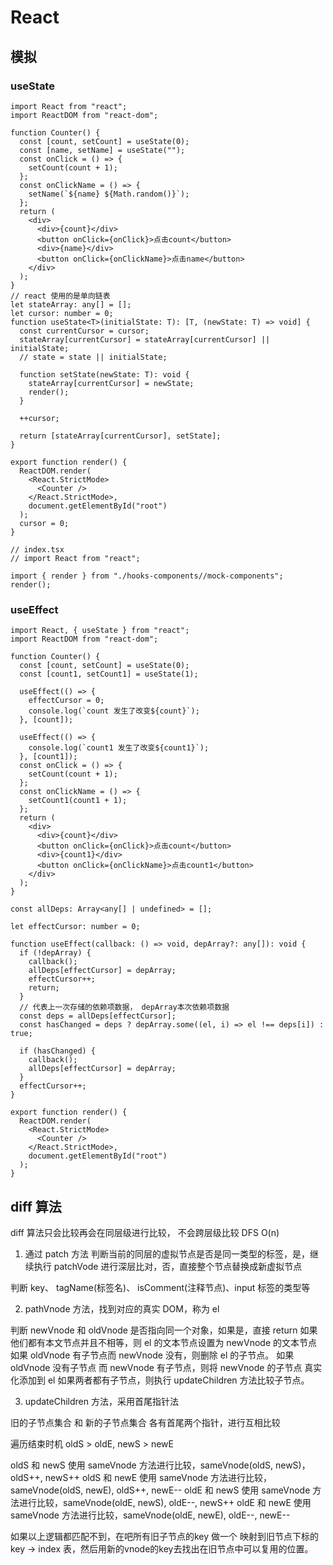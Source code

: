 # React

## 模拟

### useState

```tsx
import React from "react";
import ReactDOM from "react-dom";

function Counter() {
  const [count, setCount] = useState(0);
  const [name, setName] = useState("");
  const onClick = () => {
    setCount(count + 1);
  };
  const onClickName = () => {
    setName(`${name} ${Math.random()}`);
  };
  return (
    <div>
      <div>{count}</div>
      <button onClick={onClick}>点击count</button>
      <div>{name}</div>
      <button onClick={onClickName}>点击name</button>
    </div>
  );
}
// react 使用的是单向链表
let stateArray: any[] = [];
let cursor: number = 0;
function useState<T>(initialState: T): [T, (newState: T) => void] {
  const currentCursor = cursor;
  stateArray[currentCursor] = stateArray[currentCursor] || initialState;
  // state = state || initialState;

  function setState(newState: T): void {
    stateArray[currentCursor] = newState;
    render();
  }

  ++cursor;

  return [stateArray[currentCursor], setState];
}

export function render() {
  ReactDOM.render(
    <React.StrictMode>
      <Counter />
    </React.StrictMode>,
    document.getElementById("root")
  );
  cursor = 0;
}
```

```tsx
// index.tsx
// import React from "react";

import { render } from "./hooks-components//mock-components";
render();
```

### useEffect

```tsx
import React, { useState } from "react";
import ReactDOM from "react-dom";

function Counter() {
  const [count, setCount] = useState(0);
  const [count1, setCount1] = useState(1);

  useEffect(() => {
    effectCursor = 0;
    console.log(`count 发生了改变${count}`);
  }, [count]);

  useEffect(() => {
    console.log(`count1 发生了改变${count1}`);
  }, [count1]);
  const onClick = () => {
    setCount(count + 1);
  };
  const onClickName = () => {
    setCount1(count1 + 1);
  };
  return (
    <div>
      <div>{count}</div>
      <button onClick={onClick}>点击count</button>
      <div>{count1}</div>
      <button onClick={onClickName}>点击count1</button>
    </div>
  );
}

const allDeps: Array<any[] | undefined> = [];

let effectCursor: number = 0;

function useEffect(callback: () => void, depArray?: any[]): void {
  if (!depArray) {
    callback();
    allDeps[effectCursor] = depArray;
    effectCursor++;
    return;
  }
  // 代表上一次存储的依赖项数据， depArray本次依赖项数据
  const deps = allDeps[effectCursor];
  const hasChanged = deps ? depArray.some((el, i) => el !== deps[i]) : true;

  if (hasChanged) {
    callback();
    allDeps[effectCursor] = depArray;
  }
  effectCursor++;
}

export function render() {
  ReactDOM.render(
    <React.StrictMode>
      <Counter />
    </React.StrictMode>,
    document.getElementById("root")
  );
}
```

## diff 算法

diff 算法只会比较再会在同层级进行比较， 不会跨层级比较 DFS O(n)

1. 通过 patch 方法 判断当前的同层的虚拟节点是否是同一类型的标签，是，继续执行 patchVode 进行深层比对，否，直接整个节点替换成新虚拟节点

判断 key、 tagName(标签名)、 isComment(注释节点)、input 标签的类型等

2. pathVnode 方法，找到对应的真实 DOM，称为 el

判断 newVnode 和 oldVnode 是否指向同一个对象，如果是，直接 return
如果他们都有本文节点并且不相等，则 el 的文本节点设置为 newVnode 的文本节点
如果 oldVnode 有子节点而 newVnode 没有，则删除 el 的子节点。
如果 oldVnode 没有子节点 而 newVnode 有子节点，则将 newVnode 的子节点 真实化添加到 el
如果两者都有子节点，则执行 updateChildren 方法比较子节点。

3. updateChildren 方法，采用首尾指针法

旧的子节点集合 和 新的子节点集合 各有首尾两个指针，进行互相比较

遍历结束时机 oldS > oldE, newS > newE

oldS 和 newS 使用 sameVnode 方法进行比较，sameVnode(oldS, newS)， oldS++, newS++
oldS 和 newE 使用 sameVnode 方法进行比较，sameVnode(oldS, newE),  oldS++, newE--
oldE 和 newS 使用 sameVnode 方法进行比较，sameVnode(oldE, newS),  oldE--, newS++
oldE 和 newE 使用 sameVnode 方法进行比较，sameVnode(oldE, newE),  oldE--, newE--

如果以上逻辑都匹配不到，在吧所有旧子节点的key 做一个 映射到旧节点下标的 key -> index 表，然后用新的vnode的key去找出在旧节点中可以复用的位置。

